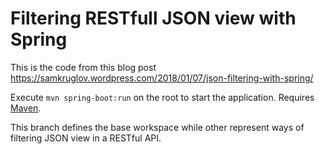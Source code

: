 # Filtering RESTfull JSON view with Spring
This is the code from this blog post https://samkruglov.wordpress.com/2018/01/07/json-filtering-with-spring/

Execute `mvn spring-boot:run` on the root to start the application. Requires [Maven](https://maven.apache.org/).

This branch defines the base workspace while other represent ways of filtering JSON view in a RESTful API.
